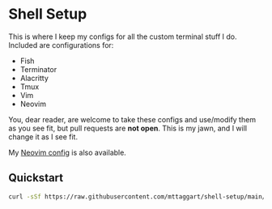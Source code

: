 # Shell Setup

This is where I keep my configs for all the custom terminal stuff I do. Included are configurations for:

- Fish
- Terminator
- Alacritty
- Tmux
- Vim
- Neovim

You, dear reader, are welcome to take these configs and use/modify them as you see fit, but pull requests are **not open**. This is my jawn, and I will change it as I see fit.

My [Neovim config](https://github.com/mttaggart/neovim-config) is also available.

## Quickstart

```bash
curl -sSf https://raw.githubusercontent.com/mttaggart/shell-setup/main/setup.sh | bash
```
